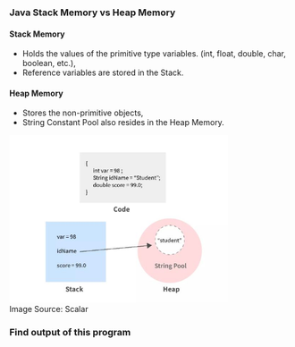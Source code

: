 

### Java Stack Memory vs Heap Memory

#### Stack Memory 
- Holds the values of the primitive type variables. (int, float, double, char, boolean, etc.),
- Reference variables are stored in the Stack.
#### Heap Memory 
- Stores the non-primitive objects,
- String Constant Pool also resides in the Heap Memory.

<div>
<img src="images/stack_and_heap.jpeg" alt="Stack and Heap" height="300px">
</div>
Image Source: Scalar

### Find output of this program

